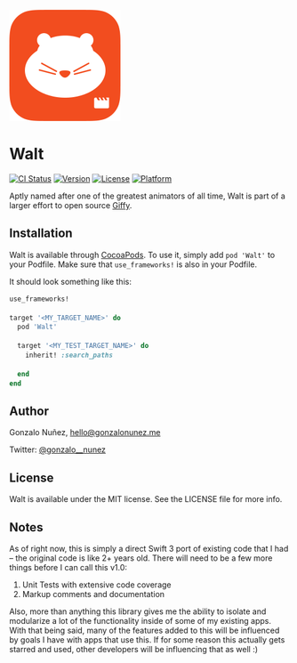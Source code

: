 ![Icon](/Walt%20Icon.png)
# Walt

[![CI Status](http://img.shields.io/travis/gonzalonunez/Walt.svg?style=flat)](https://travis-ci.org/gonzalonunez/Walt)
[![Version](https://img.shields.io/cocoapods/v/Walt.svg?style=flat)](http://cocoapods.org/pods/Walt)
[![License](https://img.shields.io/cocoapods/l/Walt.svg?style=flat)](http://cocoapods.org/pods/Walt)
[![Platform](https://img.shields.io/cocoapods/p/Walt.svg?style=flat)](http://cocoapods.org/pods/Walt)

Aptly named after one of the greatest animators of all time, Walt is part of a larger effort to open source [Giffy](https://appsto.re/us/gSgd2.i).

## Installation

Walt is available through [CocoaPods](http://cocoapods.org). To use it, simply add `pod 'Walt'` to your Podfile. Make sure that `use_frameworks!` is also in your Podfile.

It should look something like this:

```ruby
use_frameworks!

target '<MY_TARGET_NAME>' do
  pod 'Walt'

  target '<MY_TEST_TARGET_NAME>' do
    inherit! :search_paths

  end
end
``````

## Author

Gonzalo Nuñez, hello@gonzalonunez.me

Twitter: [@gonzalo__nunez](https://twitter.com/gonzalo__nunez)

## License

Walt is available under the MIT license. See the LICENSE file for more info.

## Notes

As of right now, this is simply a direct Swift 3 port of existing code that I had – the original code is like 2+ years old. There will need to be a few more things before I can call this v1.0:

1. Unit Tests with extensive code coverage
2. Markup comments and documentation

Also, more than anything this library gives me the ability to isolate and modularize a lot of the functionality inside of some of my existing apps. With that being said, many of the features added to this will be influenced by goals I have with apps that use this. If for some reason this actually gets starred and used, other developers will be influencing that as well :)
